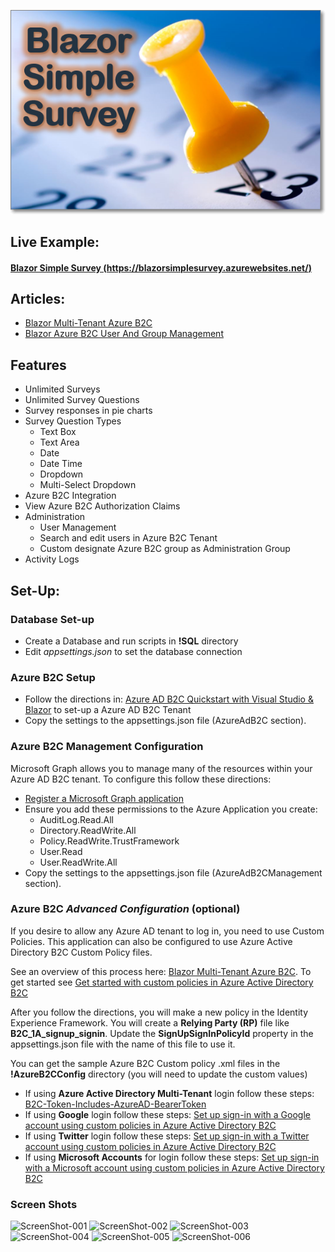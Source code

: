 ![Blazor Simple Survey Logo Large](BlazorSimpleSurveyLogo_Large.png)
## Live Example: 
#### [Blazor Simple Survey (https://blazorsimplesurvey.azurewebsites.net/)](https://blazorsimplesurvey.azurewebsites.net/)

## Articles:

* [Blazor Multi-Tenant Azure B2C](https://blazorhelpwebsite.com/ViewBlogPost/42)
* [Blazor Azure B2C User And Group Management](https://blazorhelpwebsite.com/ViewBlogPost/43)

## Features

* Unlimited Surveys
* Unlimited Survey Questions
* Survey responses in pie charts 
* Survey Question Types
  * Text Box
  * Text Area
  * Date
  * Date Time
  * Dropdown
  * Multi-Select Dropdown
* Azure B2C Integration
* View Azure B2C Authorization Claims
* Administration
  * User Management
  * Search and edit users in Azure B2C Tenant
  * Custom designate Azure B2C group as Administration Group 
* Activity Logs


## Set-Up:

### Database Set-up
* Create a Database and run scripts in **!SQL** directory	
* Edit *appsettings.json* to set the database connection

### Azure B2C Setup
* Follow the directions in: [Azure AD B2C Quickstart with Visual Studio & Blazor](https://medium.com/marcus-tee-anytime/azure-ad-b2c-quickstart-with-visual-studio-blazor-563efdff6fdd) to set-up a Azure AD B2C Tenant
* Copy the settings to the appsettings.json file (AzureAdB2C section). 

### Azure B2C Management Configuration
Microsoft Graph allows you to manage many of the resources within your Azure AD B2C tenant. To configure this follow these directions:
* [Register a Microsoft Graph application](https://docs.microsoft.com/en-us/azure/active-directory-b2c/microsoft-graph-get-started?tabs=app-reg-ga)
* Ensure you add these permissions to the Azure Application you create:
  * AuditLog.Read.All
  * Directory.ReadWrite.All
  * Policy.ReadWrite.TrustFramework
  * User.Read
  * User.ReadWrite.All
* Copy the settings to the appsettings.json file (AzureAdB2CManagement section). 

### Azure B2C *Advanced Configuration* (optional)
If you desire to allow any Azure AD tenant to log in, you need to use Custom Policies. This application can also be configured to use Azure Active Directory B2C Custom Policy files. 

See an overview of this process here: [Blazor Multi-Tenant Azure B2C](https://blazorhelpwebsite.com/ViewBlogPost/42). To get started see [Get started with custom policies in Azure Active Directory B2C](https://docs.microsoft.com/en-us/azure/active-directory-b2c/custom-policy-get-started)

After you follow the directions, you will make a new policy in the Identity Experience Framework. 
You will create a **Relying Party (RP)** file like **B2C_1A_signup_signin**.
Update the **SignUpSignInPolicyId** property in the appsettings.json file with the name of this file to use it. 

You can get the sample Azure B2C Custom policy .xml files in the **!AzureB2CConfig** directory (you will need to update the custom values)
* If using **Azure Active Directory Multi-Tenant** login follow these steps: [B2C-Token-Includes-AzureAD-BearerToken](https://github.com/azure-ad-b2c/samples/tree/master/policies/B2C-Token-Includes-AzureAD-BearerToken)
* If using **Google** login follow these steps: [Set up sign-in with a Google account using custom policies in Azure Active Directory B2C](https://docs.microsoft.com/en-us/azure/active-directory-b2c/identity-provider-google-custom?tabs=app-reg-ga)
* If using **Twitter** login follow these steps: [Set up sign-in with a Twitter account using custom policies in Azure Active Directory B2C](https://docs.microsoft.com/en-us/azure/active-directory-b2c/identity-provider-twitter-custom?tabs=app-reg-ga)
* If using **Microsoft Accounts** for login follow these steps: [Set up sign-in with a Microsoft account using custom policies in Azure Active Directory B2C](https://docs.microsoft.com/en-us/azure/active-directory-b2c/identity-provider-microsoft-account-custom?tabs=app-reg-ga)

### Screen Shots

![ScreenShot-001](https://user-images.githubusercontent.com/1857799/95694318-50bed780-0be6-11eb-9ed1-97bc5b1945b6.png)
![ScreenShot-002](https://user-images.githubusercontent.com/1857799/95694320-51576e00-0be6-11eb-89fb-6568eeb4a8d3.png)
![ScreenShot-003](https://user-images.githubusercontent.com/1857799/95694322-51576e00-0be6-11eb-9b49-9c863fd24548.png)
![ScreenShot-004](https://user-images.githubusercontent.com/1857799/95694314-50264100-0be6-11eb-90ae-83470d69f803.png)
![ScreenShot-005](https://user-images.githubusercontent.com/1857799/95694316-50bed780-0be6-11eb-8366-cb7811b2057b.png)
![ScreenShot-006](https://user-images.githubusercontent.com/1857799/95694317-50bed780-0be6-11eb-9ed8-f2dd4a62b58a.png)
